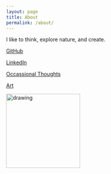 ```yaml
---
layout: page
title: About
permalink: /about/
---
```

I like to think, explore nature, and create.

[GitHub](https://github.com/tashwoods/)

[LinkedIn](https://www.linkedin.com/in/natasha-woods-b8631527/)

[Occassional Thoughts](https://twitter.com/tashwoods)

[Art](https://www.instagram.com/clearingthelens/)



<img src="self.jpg" alt="drawing" width="200">
